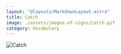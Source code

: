 ```yaml
---
layout: "@layouts/MarkdownLayout.astro"
title: Catch
image: ./assets/images-of-signs/catch.gif
category: Vocabulary
---
```


![Catch](@signs/catch.gif)
